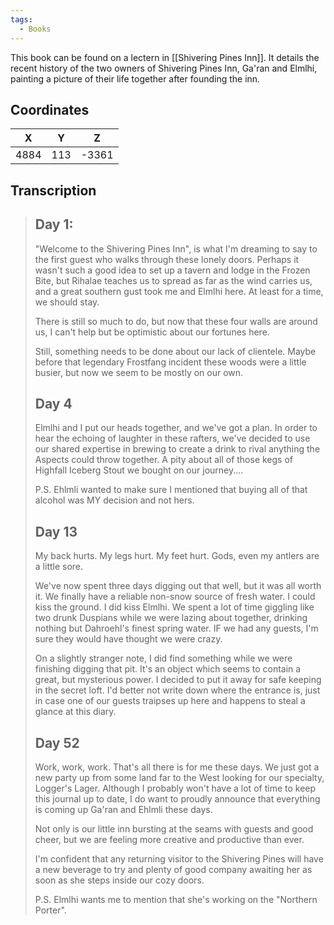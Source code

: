 ```yaml
---
tags:
  - Books
---
```


This book can be found on a lectern in [[Shivering Pines Inn]]. It details the recent history of the two owners of Shivering Pines Inn, Ga'ran and Elmlhi, painting a picture of their life together after founding the inn.

## Coordinates
| **X** | **Y** | **Z** |
| :---: | :---: | :---: |
| 4884  |  113  | -3361 |

## Transcription
> Day 1:
> ---
> "Welcome to the Shivering Pines Inn", is what I'm dreaming to say to the first guest who walks through these lonely doors. Perhaps it wasn't such a good idea to set up a tavern and lodge in the Frozen Bite, but Rihalae teaches us to spread as far as the wind carries us, and a great southern gust took me and Elmlhi here. At least for a time, we should stay.
>
> There is still so much to do, but now that these four walls are around us, I can't help but be optimistic about our fortunes here.
>
> Still, something needs to be done about our lack of clientele. Maybe before that legendary Frostfang incident these woods were a little busier, but now we seem to be mostly on our own.
>
> Day 4
> ---
> Elmlhi and I put our heads together, and we've got a plan. In order to hear the echoing of laughter in these rafters, we've decided to use our shared expertise in brewing to create a drink to rival anything the Aspects could throw together. A pity about all of those kegs of Highfall Iceberg Stout we bought on our journey....
>
> P.S. Ehlmli wanted to make sure I mentioned that buying all of that alcohol was MY decision and not hers.
>
> Day 13
> ---
> My back hurts. My legs hurt. My feet hurt. Gods, even my antlers are a little sore.
>
> We've now spent three days digging out that well, but it was all worth it. We finally have a reliable non-snow source of fresh water. I could kiss the ground. I did kiss Elmlhi. We spent a lot of time giggling like two drunk Duspians while we were lazing about together, drinking nothing but Dahroehl's finest spring water. IF we had any guests, I'm sure they would have thought we were crazy.
>
> On a slightly stranger note, I did find something while we were finishing digging that pit. It's an object which seems to contain a great, but mysterious power. I decided to put it away for safe keeping in the secret loft. I'd better not write down where the entrance is, just in case one of our guests traipses up here and happens to steal a glance at this diary.
>
> Day 52
> ---
> Work, work, work. That's all there is for me these days. We just got a new party up from some land far to the West looking for our specialty, Logger's Lager. Although I probably won't have a lot of time to keep this journal up to date, I do want to proudly announce that everything is coming up Ga'ran and Ehlmli these days.
>
> Not only is our little inn bursting at the seams with guests and good cheer, but we are feeling more creative and productive than ever.
>
> I'm confident that any returning visitor to the Shivering Pines will have a new beverage to try and plenty of good company awaiting her as soon as she steps inside our cozy doors.
>
> P.S. Elmlhi wants me to mention that she's working on the "Northern Porter".

